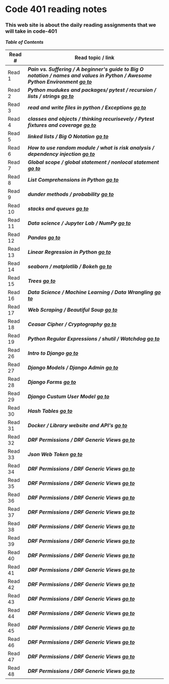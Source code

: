 # Code 401 reading notes
### This web site is about the daily reading assignments that we will take in code-401  

***Table of Contents***

Read #    |    Read topic / link
------    | ------------------
Read 1    | ***Pain vs. Suffering / A beginner's guide to Big O notation / names and values in Python / Awesome Python Environment         [go to]( https://osama-yousef.github.io/Code-401-reading-notes/class-01 )***
Read 2    | ***Python mudukes and packages/ pytest / recursion / lists / strings   [go to]( https://osama-yousef.github.io/Code-401-reading-notes/class-02 )***
Read 3    | ***read and write files in python / Exceptions   [go to]( https://osama-yousef.github.io/Code-401-reading-notes/class-03 )***
Read 4    | ***classes and objects / thinking recurisevely / Pytest fixtures and coverage   [go to]( https://osama-yousef.github.io/Code-401-reading-notes/class-04 )***
Read 5    | ***linked lists / Big O Notation   [go to]( https://osama-yousef.github.io/Code-401-reading-notes/class-05 )***
Read 6    | ***How to use random module / what is risk analysis / dependency injection  [go to]( https://osama-yousef.github.io/Code-401-reading-notes/class-06 )***
Read 7    | ***Global scope / global statement / nonlocal statement  [go to]( https://osama-yousef.github.io/Code-401-reading-notes/class-07 )***
Read 8    | ***List Comprehensions in Python  [go to]( https://osama-yousef.github.io/Code-401-reading-notes/class-08 )***
Read 9    | ***dunder methods / probability  [go to]( https://osama-yousef.github.io/Code-401-reading-notes/class-09 )***
Read 10   | ***stacks and queues [go to]( https://osama-yousef.github.io/Code-401-reading-notes/class-10 )***
Read 11   | ***Data science / Jupyter Lab / NumPy  [go to]( https://osama-yousef.github.io/Code-401-reading-notes/class-11 )***
Read 12   | ***Pandas  [go to]( https://osama-yousef.github.io/Code-401-reading-notes/class-12)***
Read 13   | ***Linear Regression in Python  [go to]( https://osama-yousef.github.io/Code-401-reading-notes/class-13)***
Read 14   | ***seaborn / matplotlib / Bokeh  [go to]( https://osama-yousef.github.io/Code-401-reading-notes/class-14)***
Read 15   | ***Trees  [go to]( https://osama-yousef.github.io/Code-401-reading-notes/class-15)***
Read 16   | ***Data Science / Machine Learning / Data Wrangling  [go to]( https://osama-yousef.github.io/Code-401-reading-notes/class-16)***
Read 17   | ***Web Scraping / Beautiful Soup  [go to]( https://osama-yousef.github.io/Code-401-reading-notes/class-17)***
Read 18   | ***Ceasar Cipher / Cryptography  [go to]( https://osama-yousef.github.io/Code-401-reading-notes/class-18)***
Read 19   | ***Python Regular Expressions / shutil / Watchdog  [go to]( https://osama-yousef.github.io/Code-401-reading-notes/class-19)***
Read 26   | ***Intro to Django  [go to]( https://osama-yousef.github.io/Code-401-reading-notes/class-26)***
Read 27   | ***Django Models / Django Admin  [go to]( https://osama-yousef.github.io/Code-401-reading-notes/class-27)***
Read 28   | ***Django Forms  [go to]( https://osama-yousef.github.io/Code-401-reading-notes/class-28)***
Read 29   | ***Django Custum User Model  [go to]( https://osama-yousef.github.io/Code-401-reading-notes/class-29)***
Read 30   | ***Hash Tables  [go to]( https://osama-yousef.github.io/Code-401-reading-notes/class-30)***
Read 31   | ***Docker / Library website and API's  [go to]( https://osama-yousef.github.io/Code-401-reading-notes/class-31)***
Read 32   | ***DRF Permissions / DRF Generic Views  [go to]( https://osama-yousef.github.io/Code-401-reading-notes/class-32)***
Read 33   | ***Json Web Token  [go to]( https://osama-yousef.github.io/Code-401-reading-notes/class-33)***
Read 34   | ***DRF Permissions / DRF Generic Views  [go to]( https://osama-yousef.github.io/Code-401-reading-notes/class-32)***
Read 35   | ***DRF Permissions / DRF Generic Views  [go to]( https://osama-yousef.github.io/Code-401-reading-notes/class-32)***
Read 36   | ***DRF Permissions / DRF Generic Views  [go to]( https://osama-yousef.github.io/Code-401-reading-notes/class-32)***
Read 37   | ***DRF Permissions / DRF Generic Views  [go to]( https://osama-yousef.github.io/Code-401-reading-notes/class-32)***
Read 38   | ***DRF Permissions / DRF Generic Views  [go to]( https://osama-yousef.github.io/Code-401-reading-notes/class-32)***
Read 39   | ***DRF Permissions / DRF Generic Views  [go to]( https://osama-yousef.github.io/Code-401-reading-notes/class-32)***
Read 40   | ***DRF Permissions / DRF Generic Views  [go to]( https://osama-yousef.github.io/Code-401-reading-notes/class-32)***
Read 41   | ***DRF Permissions / DRF Generic Views  [go to]( https://osama-yousef.github.io/Code-401-reading-notes/class-32)***
Read 42   | ***DRF Permissions / DRF Generic Views  [go to]( https://osama-yousef.github.io/Code-401-reading-notes/class-32)***
Read 43   | ***DRF Permissions / DRF Generic Views  [go to]( https://osama-yousef.github.io/Code-401-reading-notes/class-32)***
Read 44   | ***DRF Permissions / DRF Generic Views  [go to]( https://osama-yousef.github.io/Code-401-reading-notes/class-32)***
Read 45   | ***DRF Permissions / DRF Generic Views  [go to]( https://osama-yousef.github.io/Code-401-reading-notes/class-32)***
Read 46   | ***DRF Permissions / DRF Generic Views  [go to]( https://osama-yousef.github.io/Code-401-reading-notes/class-32)***
Read 47   | ***DRF Permissions / DRF Generic Views  [go to]( https://osama-yousef.github.io/Code-401-reading-notes/class-32)***
Read 48   | ***DRF Permissions / DRF Generic Views  [go to]( https://osama-yousef.github.io/Code-401-reading-notes/class-32)***

